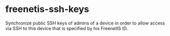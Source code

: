 freenetis-ssh-keys
==================

Synchronize public SSH keys of admins of a device in order to allow access via SSH to this device that is specified by his FreenetIS ID.
